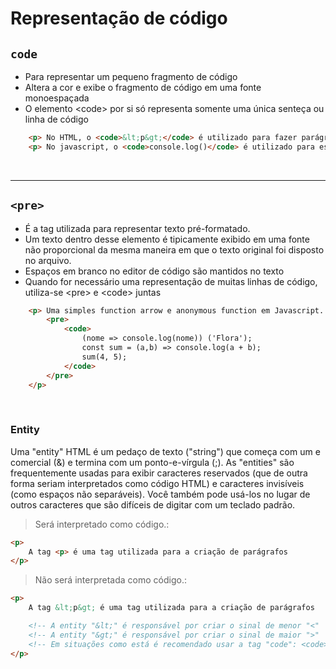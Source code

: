 # Representação de código

## <code>code</code> 
- Para representar um pequeno fragmento de código 
- Altera a cor e exibe o fragmento de código em uma fonte monoespaçada
- O elemento &lt;code&gt; por si só representa somente uma única senteça ou linha de código

```html
    <p> No HTML, o <code>&lt;p&gt;</code> é utilizado para fazer parágrafos </p> <!-- Note que foi necessário o uso de Entity, saiba mais aqui.: https://developer.mozilla.org/en-US/docs/Glossary/Entity> -->
    <p> No javascript, o <code>console.log()</code> é utilizado para escrever no console </p>
```

</br>

______________________________________________________________________________

## <code>&lt;pre&gt;</code>
- É a tag utilizada para representar texto pré-formatado.
- Um texto dentro desse elemento é tipicamente exibido em uma fonte não proporcional da mesma maneira em que o texto original foi disposto no arquivo. 
- Espaços em branco no editor de código são mantidos no texto
- Quando for necessário uma representação de muitas linhas de código, utiliza-se &lt;pre&gt; e &lt;code&gt; juntas

```html
    <p> Uma simples function arrow e anonymous function em Javascript.:
        <pre> 
            <code>
                (nome => console.log(nome)) ('Flora');
                const sum = (a,b) => console.log(a + b);
                sum(4, 5);
            </code>
        </pre>
    </p>
```

</br>

### Entity 
Uma "entity" HTML é um pedaço de texto ("string") que começa com um e comercial (&) e termina com um ponto-e-vírgula (;). As "entities" são frequentemente usadas para exibir caracteres reservados (que de outra forma seriam interpretados como código HTML) e caracteres invisíveis (como espaços não separáveis). Você também pode usá-los no lugar de outros caracteres que são difíceis de digitar com um teclado padrão.

>Será interpretado como código.:
```html
<p>
    A tag <p> é uma tag utilizada para a criação de parágrafos 
</p>
```

>Não será interpretada como código.:
```html
<p>
    A tag &lt;p&gt; é uma tag utilizada para a criação de parágrafos

    <!-- A entity "&lt;" é responsável por criar o sinal de menor "<"                                 -->
    <!-- A entity "&gt;" é responsável por criar o sinal de maior ">"                                 -->
    <!-- Em situações como está é recomendado usar a tag "code": <code> &lt; p &gt; </code>           -->
</p>
```


